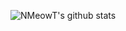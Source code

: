 ![NMeowT's github stats](https://github-readme-stats.vercel.app/api?username=nmeowt&show_icons=true&theme=default)
